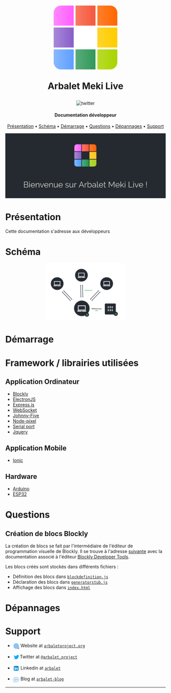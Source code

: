 <h1 align="center">
  <br>
  <a href="http://www.arbalet-project.org/"><img src="icon.png" alt="Arbalet" width="200"></a>

  Arbalet Meki Live
  <br>
</h1>

<div align="center">

![twitter](https://img.shields.io/twitter/follow/arbalet_project.svg?style=social)
</div>

<h4 align="center">Documentation développeur</h4>

<p align="center">
  <a href="#présentation">Présentation</a> •
  <a href="#schéma">Schéma</a> •
  <a href="#démarrage">Démarrage</a> •
  <a href="#questions">Questions</a> •
  <a href="#dépannages">Dépannages</a> •
  <a href="#support">Support</a>
</p>

<div align="center" >

![screenshot](arbalet.png)

</div>

# Présentation 
Cette documentation s'adresse aux développeurs

# Schéma 
<div align="center" >
<img src="schema.png" alt="schema" width="50%">
</div>

# Démarrage

# Framework / librairies utilisées
## Application Ordinateur 

- [Blockly](https://developers.google.com/blockly/)
- [ElectronJS](https://electronjs.org/)
- [Express.js](https://expressjs.com/fr/)
- [WebSocket](https://socket.io/)
- [Johnny-Five](http://johnny-five.io/)
- [Node-pixel](https://github.com/ajfisher/node-pixel)
- [Serial port](https://developers.google.com/blockly/)
- [Jquery](https://jquery.com/)

## Application Mobile 

- [Ionic](https://ionicframework.com/docs/v3/)

## Hardware 
- [Arduino](https://www.arduino.cc/reference/en/)
- [ESP32](https://docs.zerynth.com/latest/official/board.zerynth.nodemcu_esp32/docs/index.html)

# Questions

## Création de blocs Blockly
La création de blocs se fait par l'intermédiaire de l'éditeur de programmation visuelle de Blockly. Il se trouve à l'adresse [suivante](https://blockly-demo.appspot.com/static/demos/blockfactory/index.html) avec la documentation associé à l'éditeur
[Blockly Developer Tools](https://developers.google.com/blockly/guides/create-custom-blocks/blockly-developer-tools).

Les blocs créés sont stockés dans différents fichiers :
- Définition des blocs dans [`blockdefinition.js`](../desktop/public/blockly/blockdefinition.js)
- Déclaration des blocs dans [`generatorstub.js`](../desktop/public/blockly/generatorstub.js)
- Affichage des blocs dans [`index.html`](../desktop/public/index.html)

# Dépannages

# Support

- <img src="site.png" style="vertical-align:middle" width ="20px"> Website at <a href="http://www.arbalet-project.org/" target="_blank">`arbaletproject.org`</a>

- <img src="twitter.svg" style="vertical-align:middle"  width ="22px">Twitter at <a href="https://twitter.com/arbalet_project" target="_blank">`@arbalet_project`</a>

- <img src="linkedin.svg" style="vertical-align:middle" width ="20px"> Linkedin at <a href="https://www.linkedin.com/company/arbalet/" target="_blank">`arbalet`</a>

- <img src="blog.png" style="vertical-align:middle" width ="20px"> Blog at <a href="http://talk.arbalet-project.org/" target="_blank">`arbalet-blog`</a>

---
